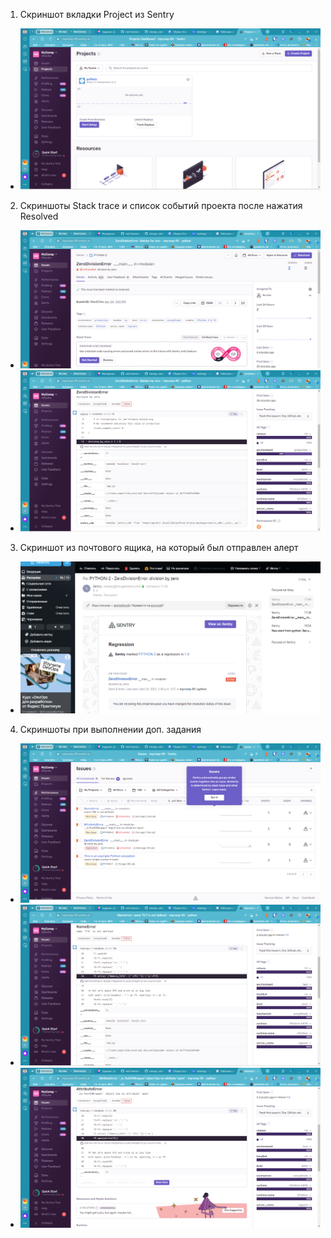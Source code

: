 1. Скриншот вкладки Project из Sentry
 * ![Task-1](https://github.com/Atlipoka/devops_netology/blob/main/Monitoring/lecture4-task1.png)
2. Cкриншоты Stack trace и список событий проекта после нажатия Resolved
 * ![Task-2-1](https://github.com/Atlipoka/devops_netology/blob/main/Monitoring/lecture4-task2-1.png)
 * ![Task-2-2](https://github.com/Atlipoka/devops_netology/blob/main/Monitoring/lecture4-task2-2.png)
3. Скриншот из почтового ящика, на который был отправлен алерт
 * ![Task-3](https://github.com/Atlipoka/devops_netology/blob/main/Monitoring/lecture4-task3.png)
4. Скриншоты при выполнении доп. задания
 * ![Task-5-1](https://github.com/Atlipoka/devops_netology/blob/main/Monitoring/lecture4-task5-1.png)
 * ![Task-5-2](https://github.com/Atlipoka/devops_netology/blob/main/Monitoring/lecture4-task5-2.png)
 * ![Task-5-3](https://github.com/Atlipoka/devops_netology/blob/main/Monitoring/lecture4-task5-3.png)
